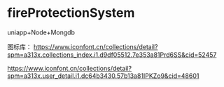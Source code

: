 # fireProtectionSystem
uniapp+Node+Mongdb

图标库：
https://www.iconfont.cn/collections/detail?spm=a313x.collections_index.i1.d9df05512.7e353a81Prd6SS&cid=52457

https://www.iconfont.cn/collections/detail?spm=a313x.user_detail.i1.dc64b3430.57b13a81IPKZo9&cid=48601